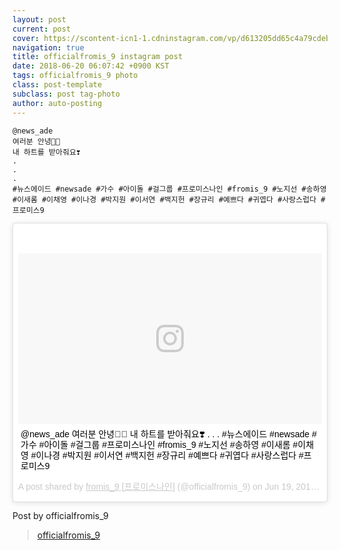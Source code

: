 ```yaml
---
layout: post
current: post
cover: https://scontent-icn1-1.cdninstagram.com/vp/d613205dd65c4a79cdeb756fc7459eb8/5B2C9175/t51.2885-15/e35/34276201_177404109597040_2896613656244518912_n.jpg
navigation: true
title: officialfromis_9 instagram post
date: 2018-06-20 06:07:42 +0900 KST
tags: officialfromis_9 photo
class: post-template
subclass: post tag-photo
author: auto-posting
---
```


```
@news_ade  
여러분 안녕👋🏻  
내 하트를 받아줘요❣️  
.  
.  
.  
#뉴스에이드 #newsade #가수 #아이돌 #걸그룹 #프로미스나인 #fromis_9 #노지선 #송하영 #이새롬 #이채영 #이나경 #박지원 #이서연 #백지헌 #장규리 #예쁘다 #귀엽다 #사랑스럽다 #프로미스9
```

<blockquote class="instagram-media" data-instgrm-captioned data-instgrm-permalink="https://www.instagram.com/p/BkPF-5wlV1t/" data-instgrm-version="8" style=" background:#FFF; border:0; border-radius:3px; box-shadow:0 0 1px 0 rgba(0,0,0,0.5),0 1px 10px 0 rgba(0,0,0,0.15); margin: 1px; max-width:658px; padding:0; width:99.375%; width:-webkit-calc(100% - 2px); width:calc(100% - 2px);"><div style="padding:8px;"> <div style=" background:#F8F8F8; line-height:0; margin-top:40px; padding:28.125% 0; text-align:center; width:100%;"> <div style=" background:url(data:image/png;base64,iVBORw0KGgoAAAANSUhEUgAAACwAAAAsCAMAAAApWqozAAAABGdBTUEAALGPC/xhBQAAAAFzUkdCAK7OHOkAAAAMUExURczMzPf399fX1+bm5mzY9AMAAADiSURBVDjLvZXbEsMgCES5/P8/t9FuRVCRmU73JWlzosgSIIZURCjo/ad+EQJJB4Hv8BFt+IDpQoCx1wjOSBFhh2XssxEIYn3ulI/6MNReE07UIWJEv8UEOWDS88LY97kqyTliJKKtuYBbruAyVh5wOHiXmpi5we58Ek028czwyuQdLKPG1Bkb4NnM+VeAnfHqn1k4+GPT6uGQcvu2h2OVuIf/gWUFyy8OWEpdyZSa3aVCqpVoVvzZZ2VTnn2wU8qzVjDDetO90GSy9mVLqtgYSy231MxrY6I2gGqjrTY0L8fxCxfCBbhWrsYYAAAAAElFTkSuQmCC); display:block; height:44px; margin:0 auto -44px; position:relative; top:-22px; width:44px;"></div></div> <p style=" margin:8px 0 0 0; padding:0 4px;"> <a href="https://www.instagram.com/p/BkPF-5wlV1t/" style=" color:#000; font-family:Arial,sans-serif; font-size:14px; font-style:normal; font-weight:normal; line-height:17px; text-decoration:none; word-wrap:break-word;" target="_blank">@news_ade 여러분 안녕👋🏻 내 하트를 받아줘요❣️ . . . #뉴스에이드 #newsade #가수 #아이돌 #걸그룹 #프로미스나인 #fromis_9 #노지선 #송하영 #이새롬 #이채영 #이나경 #박지원 #이서연 #백지헌 #장규리 #예쁘다 #귀엽다 #사랑스럽다 #프로미스9</a></p> <p style=" color:#c9c8cd; font-family:Arial,sans-serif; font-size:14px; line-height:17px; margin-bottom:0; margin-top:8px; overflow:hidden; padding:8px 0 7px; text-align:center; text-overflow:ellipsis; white-space:nowrap;">A post shared by <a href="https://www.instagram.com/officialfromis_9/" style=" color:#c9c8cd; font-family:Arial,sans-serif; font-size:14px; font-style:normal; font-weight:normal; line-height:17px;" target="_blank"> fromis_9 [프로미스나인]</a> (@officialfromis_9) on <time style=" font-family:Arial,sans-serif; font-size:14px; line-height:17px;" datetime="2018-06-20T06:07:42+00:00">Jun 19, 2018 at 11:07pm PDT</time></p></div></blockquote>
<script async defer src="//www.instagram.com/embed.js"></script>

Post by officialfromis_9

> [officialfromis_9](https://www.instagram.com/officialfromis_9)